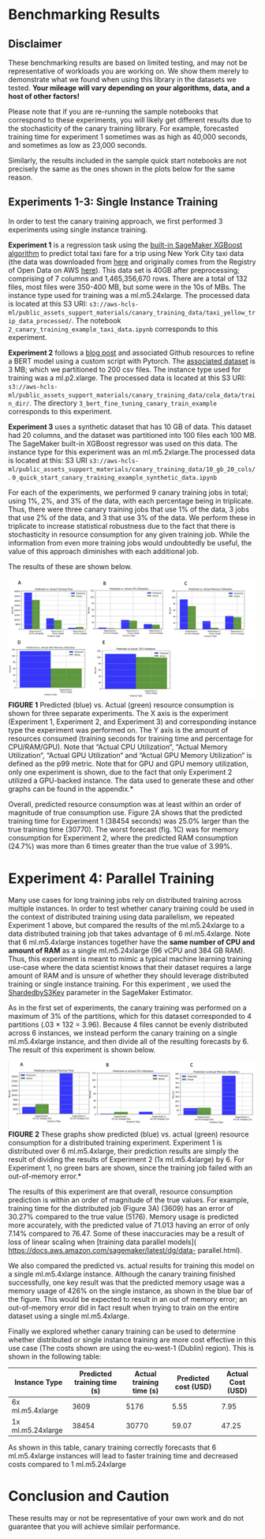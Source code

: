 

# Benchmarking Results

## **Disclaimer** 

These benchmarking results are based on limited testing, and may not be representative of workloads you are working on. We show them merely to demonstrate what we found when using this library in the datasets we tested. **Your mileage will vary depending on your algorithms, data, and a host of other factors!**

Please note that if you are re-running the sample notebooks that correspond to these experiments, you will likely get different results due to the stochasticity of the canary training library. For example, forecasted training time for experiment 1 sometimes was as high as 40,000 seconds, and sometimes as low as 23,000 seconds. 

Similarly, the results  included in the sample quick start notebooks are not precisely the same as the ones shown in the plots below for the same reason.  



## Experiments 1-3: Single Instance Training


In order to test the canary training approach, we first performed 3 experiments using single instance training.

**Experiment 1** is a regression task using the [built-in SageMaker XGBoost algorithm](https://docs.aws.amazon.com/sagemaker/latest/dg/xgboost.html) to predict total taxi fare for a trip using New York City taxi data (the data was downloaded from [here]( http://s3//nyc-tlc/trip/data/) and originally comes from the Registry of Open Data on AWS [here](https://registry.opendata.aws/nyc-tlc-trip-records-pds/)). This data set is 40GB after preprocessing; comprising of 7 columns and 1,465,356,670 rows. There are a total of 132 files, most files were 350-400 MB, but some were in the 10s of MBs. The instance type used for training was a ml.m5.24xlarge. The processed data is located at this S3 URI: `s3://aws-hcls-ml/public_assets_support_materials/canary_training_data/taxi_yellow_trip_data_processed/`. The notebook `2_canary_training_example_taxi_data.ipynb` corresponds to this experiment.

**Experiment 2** follows a [blog post](https://aws.amazon.com/blogs/machine-learning/fine-tuning-a-pytorch-bert-model-and-deploying-it-with-amazon-elastic-inference-on-amazon-sagemaker/) and associated Github resources to refine a BERT model using a custom script with Pytorch. The [associated dataset](https://nyu-mll.github.io/CoLA/) is 3 MB; which we partitioned to 200 csv files. The instance type used for training was a ml.p2.xlarge. The processed data is located at this S3 URI: `s3://aws-hcls-ml/public_assets_support_materials/canary_training_data/cola_data/train_dir/`. The directory `3_bert_fine_tuning_canary_train_example` corresponds to this experiment.


**Experiment 3** uses a synthetic dataset that has 10 GB of data. This dataset had 20 columns, and the dataset was partitioned into 100 files each 100 MB. The SageMaker built-in XGBoost regressor was used on this data. The instance type for this experiment was an ml.m5.2xlarge.The processed data is located at this: S3 URI `s3://aws-hcls-ml/public_assets_support_materials/canary_training_data/10_gb_20_cols/`. `0_quick_start_canary_training_example_synthetic_data.ipynb` 

For each of the experiments, we performed 9 canary training jobs in total; using 1%, 2%, and 3% of the data, with each percentage being in triplicate. Thus, there were three canary training jobs that use 1% of the data, 3 jobs that use 2% of the data, and 3 that use 3% of the data. We perform these in triplicate to increase statistical robustness due to the fact that there is stochasticity in resource consumption for any given training job. While the information from even more training jobs would undoubtedly be useful, the value of this approach diminishes  with each additional job.

The results of these are shown below.

![alt text](images/image_1.png) **FIGURE 1** Predicted (blue) vs. Actual (green) resource consumption is shown for three separate experiments. The X axis is the experiment (Experiment 1, Experiment 2, and Experiment 3) and corresponding instance type the experiment was performed on. The Y axis is the amount of resources consumed (training seconds for training time and percentage for CPU/RAM/GPU). Note that “Actual CPU Utilization“, “Actual Memory Utilization“, “Actual GPU Utilization“ and “Actual GPU Memory Utilization“ is defined as the p99 metric. Note that for GPU and GPU memory utilization, only one experiment is shown, due to the fact that only Experiment 2 utilized a GPU-backed instance. The data used to generate these and other graphs can be found in the appendix.*


Overall, predicted resource consumption was at least within an order of magnitude of true consumption use. Figure 2A shows that the predicted training time for Experiment 1 (38454 seconds) was 25.0% larger than the true training time (30770). The worst forecast (fig. 1C) was for memory consumption for Experiment 2, where the predicted RAM consumption (24.7%) was more than 6 times greater than the true value of 3.99%.


# Experiment 4: Parallel Training


Many use cases for long training jobs rely on distributed training across multiple instances. In order to test whether canary training could be used in the context of distributed training using data parallelism, we repeated Experiment 1 above, but compared the results of the ml.m5.24xlarge to a data distributed training job that takes advantage of 6 ml.m5.4xlarge. Note that 6 ml.m5.4xlarge instances together have the **same number of CPU and amount of RAM** as a single ml.m5.24xlarge (96 vCPU and 384 GB RAM). Thus, this experiment is meant to mimic a typical machine learning training use-case where the data scientist knows that their dataset requires a large amount of RAM and is unsure of whether they should leverage distributed training or single instance training. For this experiment , we used the [ShardedbyS3Key](https://docs.aws.amazon.com/sagemaker/latest/APIReference/API_S3DataSource.html) parameter in the SageMaker Estimator.

As in the first set of experiments, the canary training was performed on a maximum of 3% of the partitions, which for this dataset corresponded to 4 partitions (.03 × 132 = 3.96). Because 4 files cannot be evenly distributed across 6 instances, we instead perform the canary training on a single ml.m5.4xlarge instance, and then divide all of the resulting forecasts by 6. The result of this experiment is shown below.

![alt text](images/image_2.png) **FIGURE 2** These graphs show predicted (blue) vs. actual (green) resource consumption for a distributed training experiment. Experiment 1 is distributed over 6 ml.m5.4xlarge, their prediction results are simply the result of dividing the results of Experiment 2 (1x ml.m5.4xlarge) by 6. For Experiment 1, no green bars are shown, since the training job failed with an out-of-memory error.*


The results of this experiment are that overall, resource consumption prediction is within an order of magnitude of the true values. For example, training time for the distributed job (Figure 3A) (3609) has an error of 30.27% compared to the true value (5176). Memory usage is predicted more accurately, with the predicted value of 71.013 having an error of only 7.14% compared to 76.47. Some of these inaccuracies may be a result of loss of linear scaling when [training data parallel models]( https://docs.aws.amazon.com/sagemaker/latest/dg/data- parallel.html).

We also compared the predicted vs. actual results for training this model on a single ml.m5.4xlarge instance. Although the canary training finished successfully, one key result was that the predicted memory usage was a memory usage of 426% on the single instance, as shown in the blue bar of the figure. This would be expected to result in an out of memory error; an out-of-memory error did in fact result when trying to train on the entire dataset using a single ml.m5.4xlarge.

Finally we explored whether canary training can be used to determine whether distributed or single instance training are more cost effective in this use case (The costs shown are using the eu-west-1 (Dublin) region). This is shown in the following table:



| Instance Type      | Predicted training time (s) | Actual training time (s) | Predicted cost (USD)| Actual Cost (USD)|
| ----------- | ----------- | ----------- |----------- |----------- |
| 6x ml.m5.4xlarge       | 3609|5176|5.55|7.95|
| 1x ml.m5.24xlarge     | 38454|30770|59.07|47.25|



As shown in this table, canary training correctly forecasts that 6 ml.m5.4xlarge instances will lead to faster training time and decreased costs compared to 1 ml.m5.24xlarge


# Conclusion and Caution


These results may or not be representative of your own work and do not guarantee that you will achieve similair performance.




